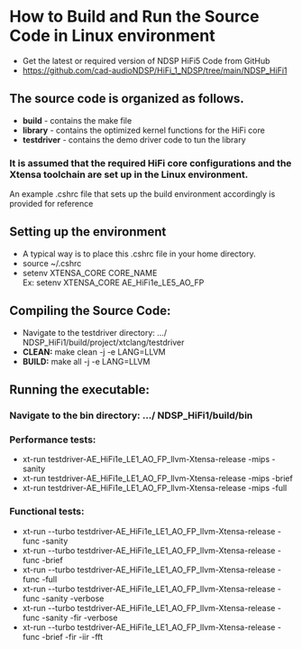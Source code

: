 # How to Build and Run the Source Code in Linux environment
  * Get the latest or required version of NDSP HiFi5 Code from GitHub 
  * https://github.com/cad-audioNDSP/HiFi_1_NDSP/tree/main/NDSP_HiFi1

## The source code is organized as follows.
  * **build** - contains the make file 
  * **library** - contains the optimized kernel functions for the HiFi core 
  * **testdriver** - contains the demo driver code to tun the library   

### It is assumed that the required HiFi core configurations and the Xtensa toolchain are set up in the Linux environment.
 An example .cshrc file  that sets up the build environment accordingly is provided for reference 

## Setting up the environment 
  * A typical way is to place this .cshrc file in your home directory. 
  * source ~/.cshrc 
  * setenv XTENSA_CORE CORE_NAME     
    Ex: setenv XTENSA_CORE AE_HiFi1e_LE5_AO_FP  

## Compiling the Source Code: 
  * Navigate to the testdriver directory:   …/ NDSP_HiFi1/build/project/xtclang/testdriver
  * **CLEAN:**  make clean -j -e LANG=LLVM  
  * **BUILD:**  make all -j -e LANG=LLVM 


## Running the executable: 
  ### Navigate to the bin directory: …/ NDSP_HiFi1/build/bin
  ### Performance tests:
  * xt-run testdriver-AE_HiFi1e_LE1_AO_FP_llvm-Xtensa-release -mips -sanity         
  * xt-run testdriver-AE_HiFi1e_LE1_AO_FP_llvm-Xtensa-release -mips -brief 
  * xt-run testdriver-AE_HiFi1e_LE1_AO_FP_llvm-Xtensa-release -mips -full   
  ###	Functional tests:
  * xt-run --turbo testdriver-AE_HiFi1e_LE1_AO_FP_llvm-Xtensa-release -func -sanity
  * xt-run --turbo testdriver-AE_HiFi1e_LE1_AO_FP_llvm-Xtensa-release -func -brief
  * xt-run --turbo testdriver-AE_HiFi1e_LE1_AO_FP_llvm-Xtensa-release -func -full
  * xt-run --turbo testdriver-AE_HiFi1e_LE1_AO_FP_llvm-Xtensa-release -func -sanity -verbose 
  * xt-run --turbo testdriver-AE_HiFi1e_LE1_AO_FP_llvm-Xtensa-release -func -sanity -fir -verbose 
  * xt-run --turbo testdriver-AE_HiFi1e_LE1_AO_FP_llvm-Xtensa-release -func -brief -fir -iir -fft
